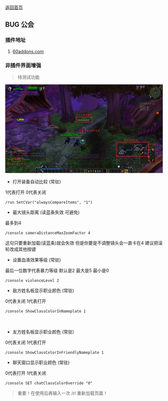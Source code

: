[返回首页](https://a-ethan.github.io/bug/)

## BUG 公会

### 插件地址

1. [60addons.com](http://60addons.com)

### 非插件界面增强

> 待测试功能

![](images/429632132516.jpeg)

* 打开装备自动比较 (常驻)

1代表打开 0代表关闭

```
/run SetCVar("alwaysCompareItems", "1")
```

* 最大镜头距离 (读蓝条失效 可避免)

最多到4

```
/console cameraDistanceMaxZoomFactor 4
```
这句只要重新加载(读蓝条)就会失效 但是你要是不调整镜头会一直卡在4 建议把滚轮改成其他按键

* 设置血液效果等级 (常驻)

最后一位数字代表暴力等级 默认是2 最大是5 最小是0

```
/console violenceLevel 2
```

* 敌方姓名板显示职业颜色 (常驻)

0代表关闭 1代表打开

```
/console ShowClassColorInNameplate 1
```
　　
* 友方姓名板显示职业颜色 (常驻)

0代表关闭 1代表打开

```
/console ShowClassColorInFriendlyNameplate 1
```

* 聊天窗口显示职业颜色 (常驻)

0代表打开 1代表关闭

```
/console SET chatClassColorOverride "0"
```

>重要！在使用后再输入一次 /rl 重新加载页面！